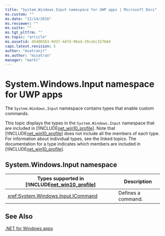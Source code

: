 ```yaml
---
title: "System.Windows.Input namespace for UWP apps | Microsoft Docs"
ms.custom: ""
ms.date: "12/14/2016"
ms.reviewer: ""
ms.suite: ""
ms.tgt_pltfrm: ""
ms.topic: "article"
ms.assetid: d5400363-9d37-4d7d-98ad-29ca5c157b84
caps.latest.revision: 5
author: "msatranjr"
ms.author: "misatran"
manager: "markl"
---
```

# System.Windows.Input namespace for UWP apps
The `System.Windows.Input` namespace contains types that enable custom commands.  
  
 This topic displays the types in the `System.Windows.Input` namespace that are included in [!INCLUDE[net_win10_profile](../net-uwp/includes/net-win10-profile-md.md)]. Note that [!INCLUDE[net_win10_profile](../net-uwp/includes/net-win10-profile-md.md)] does not include all the members of each type. For information about individual types, see the linked topics. The documentation for a type indicates which members are included in [!INCLUDE[net_win10_profile](../net-uwp/includes/net-win10-profile-md.md)].  
  
## System.Windows.Input namespace  
  
|Types supported in [!INCLUDE[net_win10_profile](../net-uwp/includes/net-win10-profile-md.md)]|Description|  
|------------------------------------------------------------------------------------------|-----------------|  
|<xref:System.Windows.Input.ICommand>|Defines a command.|  
  
## See Also  
 [.NET for Windows apps](../net-uwp/dotnet-for-windows-apps.md)